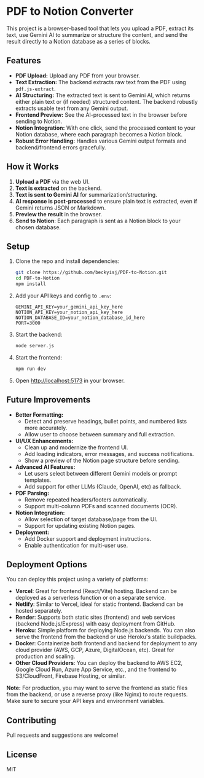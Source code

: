 # PDF to Notion Converter

This project is a browser-based tool that lets you upload a PDF, extract its text, use Gemini AI to summarize or structure the content, and send the result directly to a Notion database as a series of blocks.

## Features

- **PDF Upload:** Upload any PDF from your browser.
- **Text Extraction:** The backend extracts raw text from the PDF using `pdf.js-extract`.
- **AI Structuring:** The extracted text is sent to Gemini AI, which returns either plain text or (if needed) structured content. The backend robustly extracts usable text from any Gemini output.
- **Frontend Preview:** See the AI-processed text in the browser before sending to Notion.
- **Notion Integration:** With one click, send the processed content to your Notion database, where each paragraph becomes a Notion block.
- **Robust Error Handling:** Handles various Gemini output formats and backend/frontend errors gracefully.

## How it Works

1. **Upload a PDF** via the web UI.
2. **Text is extracted** on the backend.
3. **Text is sent to Gemini AI** for summarization/structuring.
4. **AI response is post-processed** to ensure plain text is extracted, even if Gemini returns JSON or Markdown.
5. **Preview the result** in the browser.
6. **Send to Notion**: Each paragraph is sent as a Notion block to your chosen database.

## Setup

1. Clone the repo and install dependencies:
   ```bash
   git clone https://github.com/beckyisj/PDF-to-Notion.git
   cd PDF-to-Notion
   npm install
   ```
2. Add your API keys and config to `.env`:
   ```env
   GEMINI_API_KEY=your_gemini_api_key_here
   NOTION_API_KEY=your_notion_api_key_here
   NOTION_DATABASE_ID=your_notion_database_id_here
   PORT=3000
   ```
3. Start the backend:
   ```bash
   node server.js
   ```
4. Start the frontend:
   ```bash
   npm run dev
   ```
5. Open [http://localhost:5173](http://localhost:5173) in your browser.

## Future Improvements

- **Better Formatting:**
  - Detect and preserve headings, bullet points, and numbered lists more accurately.
  - Allow user to choose between summary and full extraction.
- **UI/UX Enhancements:**
  - Clean up and modernize the frontend UI.
  - Add loading indicators, error messages, and success notifications.
  - Show a preview of the Notion page structure before sending.
- **Advanced AI Features:**
  - Let users select between different Gemini models or prompt templates.
  - Add support for other LLMs (Claude, OpenAI, etc) as fallback.
- **PDF Parsing:**
  - Remove repeated headers/footers automatically.
  - Support multi-column PDFs and scanned documents (OCR).
- **Notion Integration:**
  - Allow selection of target database/page from the UI.
  - Support for updating existing Notion pages.
- **Deployment:**
  - Add Docker support and deployment instructions.
  - Enable authentication for multi-user use.

## Deployment Options

You can deploy this project using a variety of platforms:

- **Vercel**: Great for frontend (React/Vite) hosting. Backend can be deployed as a serverless function or on a separate service.
- **Netlify**: Similar to Vercel, ideal for static frontend. Backend can be hosted separately.
- **Render**: Supports both static sites (frontend) and web services (backend Node.js/Express) with easy deployment from GitHub.
- **Heroku**: Simple platform for deploying Node.js backends. You can also serve the frontend from the backend or use Heroku's static buildpacks.
- **Docker**: Containerize both frontend and backend for deployment to any cloud provider (AWS, GCP, Azure, DigitalOcean, etc). Great for production and scaling.
- **Other Cloud Providers**: You can deploy the backend to AWS EC2, Google Cloud Run, Azure App Service, etc., and the frontend to S3/CloudFront, Firebase Hosting, or similar.

**Note:** For production, you may want to serve the frontend as static files from the backend, or use a reverse proxy (like Nginx) to route requests. Make sure to secure your API keys and environment variables.

## Contributing
Pull requests and suggestions are welcome!

## License
MIT
